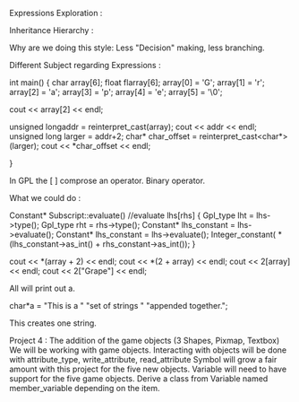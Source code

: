 Expressions Exploration :

Inheritance Hierarchy :

Why are we doing this style:
  Less "Decision" making, less branching.

Different Subject regarding Expressions :

int main()
{
  char array[6];
  float flarray[6];
  array[0] = 'G';
  array[1] = 'r';
  array[2] = 'a';
  array[3] = 'p';
  array[4] = 'e';
  array[5] = '\0';

  cout << array[2] << endl;

  unsigned longaddr = reinterpret_cast<unsigned long>(array); 
  cout << addr << endl;
  unsigned long larger = addr+2;
  char* char_offset = reinterpret_cast<char*>(larger);
  cout << *char_offset << endl;


}


In GPL the [   ] comprose an operator.
Binary operator. 

What we could do :

Constant* Subscript::evaluate() //evaluate lhs[rhs]
{
  Gpl_type lht = lhs->type();
  Gpl_type rht = rhs->type();
  Constant* lhs_constant = lhs->evaluate();
  Constant* lhs_constant = lhs->evaluate();
  Integer_constant( *(lhs_constant->as_int() + rhs_constant->as_int());
}


cout << *(array + 2) << endl;
cout << *(2 + array) << endl;
cout << 2[array] << endl;
cout << 2["Grape"] << endl;

All will print out a.


char*a = "This is a "
         "set of strings "
         "appended together.";

This creates one string.



Project 4 : 
  The addition of the game objects (3 Shapes, Pixmap, Textbox)
  We will be working with game objects.
  Interacting with objects will be done with attribute_type, write_attribute, read_attribute
  Symbol will grow a fair amount with this project for the five new objects.
  Variable will need to have support for the five game objects.
  Derive a class from Variable named member_variable depending on the item.


